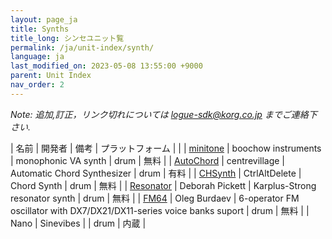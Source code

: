 ```yaml
---
layout: page_ja
title: Synths
title_long: シンセユニット覧
permalink: /ja/unit-index/synth/
language: ja
last_modified_on: 2023-05-08 13:55:00 +9000
parent: Unit Index
nav_order: 2
---
```


_Note: 追加,訂正，リンク切れについては logue-sdk@korg.co.jp までご連絡下さい._

| 名前 | 開発者 | 備考 | プラットフォーム | |
| [minitone](https://boochow.gumroad.com/l/minitone) | boochow instruments | monophonic VA synth | drum | 無料 |
| [AutoChord](https://centrevillage.net/products/18) | centrevillage | Automatic Chord Synthesizer | drum | 有料 |
| [CHSynth](https://ctrl-alt-delete.co.uk/wp/free-korg-drumlogue-synth/) | CtrlAltDelete | Chord Synth | drum | 無料 |
| [Resonator](https://www.icemoonprison.com/blog/?p=780) | Deborah Pickett | Karplus-Strong resonator synth | drum | 無料 |
| [FM64](https://github.com/dukesrg/logue-sdk) | Oleg Burdaev | 6-operator FM oscillator with DX7/DX21/DX11-series voice banks suport | drum | 無料 |
| Nano | Sinevibes |             | drum | 内蔵 |

